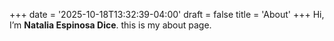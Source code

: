 +++
date = '2025-10-18T13:32:39-04:00'
draft = false
title = 'About'
+++
Hi, I’m **Natalia Espinosa Dice**. this is my about page. 